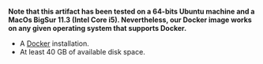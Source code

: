__Note that this artifact has been tested on a 64-bits Ubuntu machine and 
a MacOs BigSur 11.3 (Intel Core i5). Nevertheless, our Docker image
works on any given operating system that supports Docker.__

* A [Docker](https://docs.docker.com/get-docker/) installation.
* At least 40 GB of available disk space.

